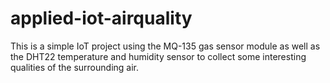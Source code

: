 # applied-iot-airquality
This is a simple IoT project using the MQ-135 gas sensor module as well as the DHT22 temperature and humidity sensor to collect some interesting qualities of the surrounding air.
